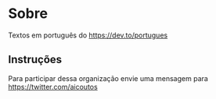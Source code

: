 # Sobre
Textos em português do https://dev.to/portugues

## Instruções
Para participar dessa organização envie uma mensagem para https://twitter.com/aicoutos
